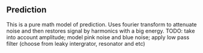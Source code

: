 ## Prediction
This is a pure math model of prediction.
Uses fourier transform to attenuate noise and then restores signal by harmonics with a big energy.
TODO: 
take into account amplitude; model pink noise and blue noise; apply low pass filter (choose from leaky intergrator, resonator and etc)

